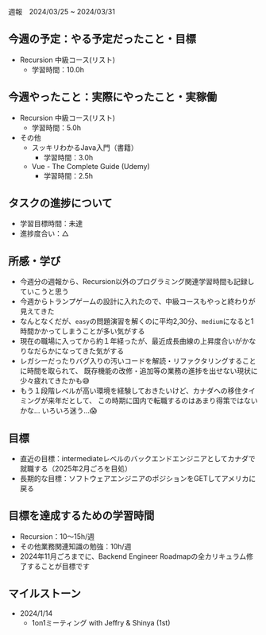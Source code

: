 週報　2024/03/25 ~ 2024/03/31

## 今週の予定：やる予定だったこと・目標
- Recursion 中級コース(リスト)
  - 学習時間：10.0h

## 今週やったこと：実際にやったこと・実稼働
- Recursion 中級コース(リスト)
  - 学習時間：5.0h
- その他
  - スッキリわかるJava入門（書籍）
    - 学習時間：3.0h
  - Vue - The Complete Guide (Udemy)
    - 学習時間：2.5h

## タスクの進捗について
- 学習目標時間：未達
- 進捗度合い：△

## 所感・学び
- 今週分の週報から、Recursion以外のプログラミング関連学習時間も記録していこうと思う
- 今週からトランプゲームの設計に入れたので、中級コースもやっと終わりが見えてきた
- なんとなくだが、`easy`の問題演習を解くのに平均2,30分、`medium`になると1時間かかってしまうことが多い気がする
- 現在の職場に入ってから約１年経ったが、最近成長曲線の上昇度合いがかなりなだらかになってきた気がする
- レガシーだったりバグ入りの汚いコードを解読・リファクタリングすることに時間を取られて、
既存機能の改修・追加等の業務の進捗を出せない現状に少々疲れてきたかも😅
- もう１段階レベルが高い環境を経験しておきたいけど、カナダへの移住タイミングが来年だとして、
この時期に国内で転職するのはあまり得策ではないかな… いろいろ迷う…😱


## 目標
- 直近の目標：intermediateレベルのバックエンドエンジニアとしてカナダで就職する（2025年2月ごろを目処）
- 長期的な目標：ソフトウェアエンジニアのポジションをGETしてアメリカに戻る

## 目標を達成するための学習時間
- Recursion：10〜15h/週
- その他業務関連知識の勉強：10h/週
- 2024年11月ごろまでに、Backend Engineer Roadmapの全カリキュラム修了することが目標です

## マイルストーン
- 2024/1/14
  - 1on1ミーティング with Jeffry & Shinya (1st)
